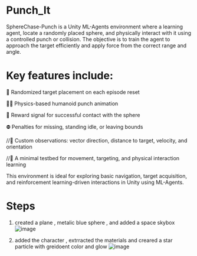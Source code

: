 # Punch_It
SphereChase-Punch is a Unity ML-Agents environment where a learning agent, locate a randomly placed sphere, and physically interact with it using a controlled punch or collision. The objective is to train the agent to approach the target efficiently and apply force from the correct range and angle.

# Key features include:

🔄 Randomized target placement on each episode reset

🧍‍♂️ Physics-based humanoid punch animation 

👊 Reward signal for successful contact with the sphere

⛔ Penalties for missing, standing idle, or leaving bounds

//🧠 Custom observations: vector direction, distance to target, velocity, and orientation

//🧪 A minimal testbed for movement, targeting, and physical interaction learning

This environment is ideal for exploring basic navigation, target acquisition, and reinforcement learning-driven interactions in Unity using ML-Agents.


# Steps

1. created a plane , metalic blue sphere , and added a space skybox
   ![image](https://github.com/user-attachments/assets/c9b37ded-4ec2-4c0b-a41f-8f9afc2b1fe8)

2. added the character , extrracted the materials and creared a star particle with greidoent color and glow
![image](https://github.com/user-attachments/assets/d0a38caa-8c28-471a-ad11-f6b6de5d95bd)

